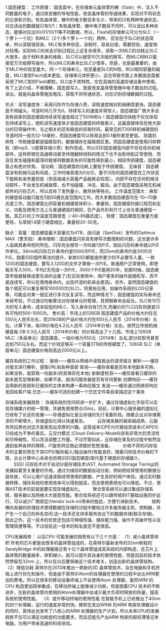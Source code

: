1.固态硬盘：
工作原理：
固态盘中，在存储单元晶体管的栅（Gate）中，注入不同数量的电子，通过改变栅的导电性能，改变晶体管的导通效果，实现对不同状态的记录和识别。有些晶体管，栅中的电子数目多与少，带来的只有两种导通状态，对应读出的数据就只有0/1；有些晶体管，栅中电子数目不同时，可以读出多种状态，能够对应出00/01/10/11等不同数据。所以，Flash的存储单元可分为SLC（一个萝卜一个坑）和MLC（2个/多个萝卜一个坑）两种。
区别在于SLC的状态简单，所以读取很容易，MLC有多种状态，读取时，容易出错，需要校验，速度相对较慢。实际MLC的状态识别过程比上述复杂很多，读取一次MLC的功耗比SLC大很多。由于材料本身的缘故，SLC可以接受10万次级的擦写，而MLC材料只能接受万次级擦写操作，所以MLC的寿命比SLC少很多。但是，也是最重要的，由于MLC中的信息量大，同一个存储单元，信息量是SLC的N倍，所以相同容量的磁盘，MLC类型Flach成本更低，存储单元体积更小，这也导致市面上多数固态盘都采用了MLC型的Flash颗粒。SLC由于其特性，仅在高端的高速存储设备中使用。
有了上述介绍，不难理解，固态盘写入，就是改变晶体管里栅中电子数目的过程。读出，就是向晶体管施加电压，获取不同导通状态，对应识别存储数据的过程。

优点：读写速度快：采用闪存作为存储介质，读取速度相对机械硬盘更快。固态硬盘不用磁头，寻道时间几乎为0。持续写入的速度非常惊人，固态硬盘厂商大多会宣称自家的固态硬盘持续读写速度超过了500MB/s！固态硬盘的快绝不仅仅体现在持续读写上，随机读写速度快才是固态硬盘的终极奥义，这最直接体现在绝大部分的日常操作中。与之相关的还有极低的存取时间，最常见的7200转机械硬盘的寻道时间一般为12-14毫秒，而固态硬盘可以轻易达到0.1毫秒甚至更低。
防震抗摔性：传统硬盘都是磁碟型的，数据储存在磁碟扇区里。而固态硬盘是使用闪存颗粒（即mp3、U盘等存储介质）制作而成，所以SSD固态硬盘内部不存在任何机械部件，这样即使在高速移动甚至伴随翻转倾斜的情况下也不会影响到正常使用，而且在发生碰撞和震荡时能够将数据丢失的可能性降到最小。相较传统硬盘，固态硬盘占有绝对优势。
低功耗：固态硬盘的功耗上要低于传统硬盘。
无噪音：固态硬盘没有机械马达和风扇，工作时噪音值为0分贝。基于闪存的固态硬盘在工作状态下能耗和发热量较低（但高端或大容量产品能耗会较高）。内部不存在任何机械活动部件，不会发生机械故障，也不怕碰撞、冲击、振动。由于固态硬盘采用无机械部件的闪存芯片，所以具有了发热量小、散热快等特点。
工作温度范围大：典型的硬盘驱动器只能在5到55摄氏度范围内工作。而大多数固态硬盘可在-10~70摄氏度工作。固态硬盘比同容量机械硬盘体积小、重量轻。固态硬盘的接口规范和定义、功能及使用方法上与普通硬盘的相同，在产品外形和尺寸上也与普通硬盘一致。其芯片的工作温度范围很宽（-40~85摄氏度）。
轻便：固态硬盘在重量方面更轻，与常规1.8英寸硬盘相比，重量轻20-30克。

缺点：容量：固态硬盘最大容量仅为4TB，由闪迪（SanDisk）发布的Optimus MAX（擎天柱）
寿命限制：固态硬盘闪存具有擦写次数限制的问题，这也是许多人诟病其寿命短的所在。闪存完全擦写一次叫做1次P/E，因此闪存的寿命就以P/E作单位。34nm的闪存芯片寿命约是5000次P/E，而25nm的寿命约是3000次P/E。随着SSD固件算法的提升，新款SSD都能提供更少的不必要写入量。一款120G的固态硬盘，要写入120G的文件才算做一次P/E。普通用户正常使用，即使每天写入50G，平均2天完成一次P/E，3000个P/E能用20年，到那时候，固态硬盘早就被替换成更先进的设备了(在实际使用中，用户更多的操作是随机写，而不是连续写，所以在使用寿命内，出现坏道的机率会更高)。另外，虽然固态硬盘的每个扇区可以重复擦写100000次(SLC)，但某些应用，如操作系统的LOG记录等，可能会对某一扇区进行多次反复读写，而这种情况下，固态硬盘的实际寿命还未经考验。不过通过均衡算法对存储单元的管理，其预期寿命会延长。SLC有10万次的写入寿命，成本较低的MLC，写入寿命仅有1万次,而廉价的TLC闪存则更是只有可怜的500-1000次。
售价高：市场上的128GB 固态硬盘产品的价格大约在在550元人民币左右，而256GB的产品价格大约在950元人民币（2014年价格）左右。计算下来，每GB价格在4.2元人民币（2014年价格）左右，依然比传统机械硬盘每 GB 0.3元人民币（2014年价格）的价格高出了十几倍。市场上128GB MLC（多层单元）固态硬盘，一般价格为550元（2014年）左右,部分较型号甚至达到750元左右。而这个价钱足够买一个容量3TB的传统硬盘了。128GB SLC（单层单元）固态硬盘价格则高达2000元以上。

缓存系统的工作过程：
接收——缓存从网络中读取抵达的请求报文
解析——缓存对报文进行解析，提取URL和各种首部
查询——缓存查看是否有本地副本可用，如果没有，就获取一份副本(将其保存在本地)
新鲜度检测——缓存查看已缓存的副本是否足够新鲜，如果不是，就询问服务器是否有任何更新
创建响应——缓存会用新的首部和已缓存的主体来构建一条响应报文
发送——缓存通过网络将响应发回给客户端
日志——缓存可选的创建一个日志文件条目来描述这个事务

存储系统发展趋势：
存储系统的空间将进一步扩大，通过存储虚拟化手段可以实现存储媒介的统一管理，并避免使用筒仓(Silo)。目前，计算中心服务器的虚拟化已经有了长足的发展――存储虚拟化是云存储的先行准备阶段。随着企业对存储需求的不断增大，存储虚拟化得以快速普及。
　　云存储发展的越来越成熟，云服务供应商也对这方面表现出浓厚的兴趣。运营成本(OPEX)代替投资成本(CAPEX)已经成为不争的事实。云交付模式 (Cloud-Delivery-Modell)具有非常大的灵活性和可伸缩性，可以灵活调整工作量。不过尽管如此，云存储在普及的过程中依然会遇到各种各样的障碍，IT服务供应商必须做好思想准备。
　　价格不菲的闪存技术的主要优势在于其IOPS(每秒输入/输出操作)性能良好。随着闪存技术价格的下降，企业计算中心未来也将用SSD(固态硬盘)取代基于硬盘的存储媒介。
　　SSD/ 闪存技术对于自动分层存储技术(AST, Automated Storage Tiering)的发展起着至关重要的作用。通过为储存的数据自动分层，例如把经常使用的数据分层存放，可以让用户迅速读取经常使用的数据，产生良好的用户体验。通过实时数据转移，储存系统的使用效率可以得到提高，而且使用费用也可以降低。不过，使用AST技术的前提是要实现存储虚拟化。
　　聚合型系统可以通过集成存储系统、服务器以及网络大大提高性能。聚合型系统还可以跟传统的IT基础设施同步运行，可以减少厂商锁定(Vendor lock-in)带来的尴尬，方便引进新技术。
　　结构横向发展的存储技术使得数据在存储的过程中要经过许多服务器主机、控制器，并产生一个自己的命名空间;这一技术还支持多服务协议下的数据存储(联合存储)。
除此之外，这一技术的优势还包括可伸缩性强、储存能力强、操作不具破坏性以及管理简便等等。不过目前这一技术的知名度还不是很高。

CPU发展趋势：
以后CPU 可能发展的趋势有以下三个方面：
（1）减小晶体管体积
    所有的芯片都是由很多的晶体管组成的，在英特尔最新发布的32nm制程的SandyBridge 中的处理器接近有十亿个晶体管组成其系统的内部构造，在芯片上晶体管的数量越多，体积越小，就可以提升其自身的使用性能，但是目前的技术依然停留在32nm 上，所以在以后要突破这个技术难关，创造出新的晶体管结构。
（2）降低功耗
    英特尔在2013年推出一款新的3D 晶体管技术，会在电脑和手机终端上进行优化和操作，但是由于英特尔Atom的处理器在使用的过程中会比ARM更加的费电，所以在很多的移动设备终端上不会使用Atom 处理器，虽然ARM 的CPU 构造更加简单集成，在移动终端上能够减少功耗，但是随着CPU 技术的不断进步，在新的晶体管内使用的Atom处理器中会减少最大负荷时释放的热量，提高系统的使用性能。
（3）提升移动终端的使用性能
在智能手机上已经推出了40nm的四个处理器，运行的速度非常的快。微软在发出WIN8 的ARM 构架处理器设计的同时，英伟达也发布了八核心的ARM 处理器的生产计划，所以未来CPU的发展趋势不仅可以满足功耗低的功能要求，而且还能生产出ARM 构架的超轻薄笔记本电脑，为用户带来高速的科技体验。

